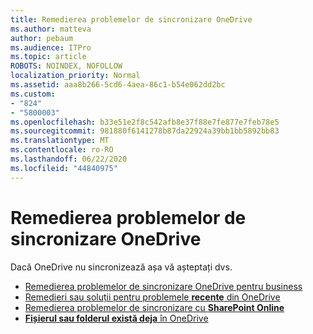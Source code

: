 ```yaml
---
title: Remedierea problemelor de sincronizare OneDrive
ms.author: matteva
author: pebaum
ms.audience: ITPro
ms.topic: article
ROBOTS: NOINDEX, NOFOLLOW
localization_priority: Normal
ms.assetid: aaa8b266-5cd6-4aea-86c1-b54e062dd2bc
ms.custom:
- "824"
- "5800003"
ms.openlocfilehash: b33e51e2f8c542afb8e37f88e7fe877e7feb78e5
ms.sourcegitcommit: 981880f6141278b87da22924a39bb1bb5892bb83
ms.translationtype: MT
ms.contentlocale: ro-RO
ms.lasthandoff: 06/22/2020
ms.locfileid: "44840975"
---
```

# <a name="fix-onedrive-sync-problems"></a>Remedierea problemelor de sincronizare OneDrive

Dacă OneDrive nu sincronizează așa vă așteptați dvs.

- [Remedierea problemelor de sincronizare OneDrive pentru business](https://support.microsoft.com/office/207e983e-146d-404c-a994-672ef29e1f90)
- [Remedieri sau soluții pentru problemele **recente** din OneDrive](https://support.office.com/article/36110213-f3f6-490d-8cb7-3833539def0b)
- [Remedierea problemelor de sincronizare cu **SharePoint Online**](https://support.office.com/article/207e983e-146d-404c-a994-672ef29e1f90)
- [**Fișierul sau folderul există deja** în OneDrive](https://support.microsoft.com/office/7b8044ad-438d-41db-bbbf-4f66b8890408)
